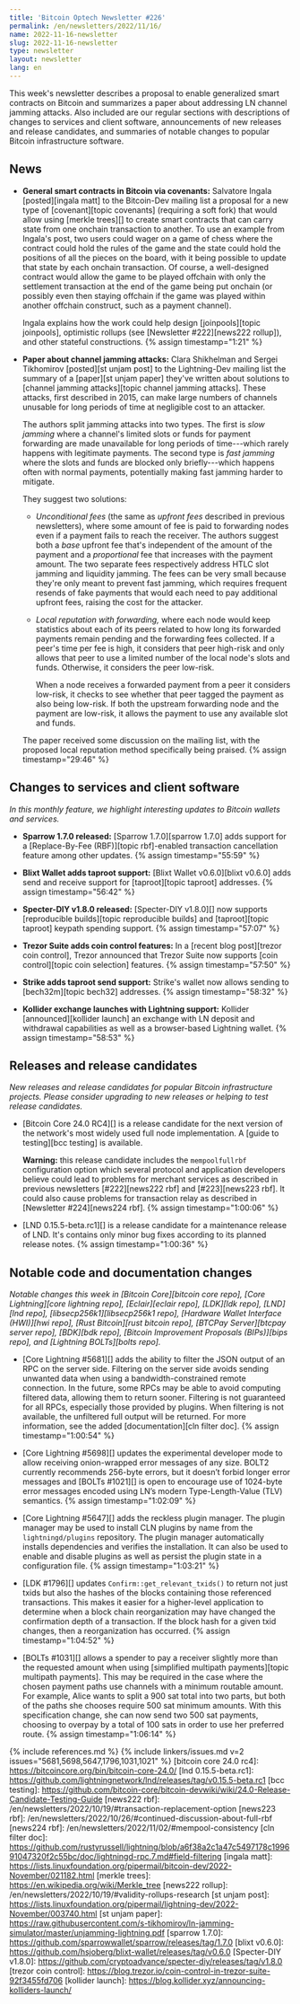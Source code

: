 ```yaml
---
title: 'Bitcoin Optech Newsletter #226'
permalink: /en/newsletters/2022/11/16/
name: 2022-11-16-newsletter
slug: 2022-11-16-newsletter
type: newsletter
layout: newsletter
lang: en
---
```

This week's newsletter describes a proposal to enable generalized smart
contracts on Bitcoin and summarizes a paper about addressing LN channel
jamming attacks.  Also included are our regular sections with
descriptions of changes to services and client software, announcements
of new releases and release candidates, and summaries of notable changes
to popular Bitcoin infrastructure software.

## News

- **General smart contracts in Bitcoin via covenants:** Salvatore Ingala
  [posted][ingala matt] to the Bitcoin-Dev mailing list a proposal for a
  new type of [covenant][topic covenants] (requiring a soft fork) that
  would allow using [merkle trees][] to create smart contracts that can
  carry state from one onchain transaction to another.  To use an
  example from Ingala's post, two users could wager on a game of chess
  where the contract could hold the rules of the game and the state
  could hold the positions of all the pieces on the board, with it being
  possible to update that state by each onchain transaction.  Of course,
  a well-designed contract would allow the game to be played offchain
  with only the settlement transaction at the end of the game being put
  onchain (or possibly even then staying offchain if the game was played
  within another offchain construct, such as a payment channel).

    Ingala explains how the work could help design [joinpools][topic
    joinpools], optimistic rollups (see [Newsletter #222][news222
    rollup]), and other stateful constructions. {% assign timestamp="1:21" %}

- **Paper about channel jamming attacks:** Clara Shikhelman and Sergei
  Tikhomirov [posted][st unjam post] to the Lightning-Dev mailing list
  the summary of a [paper][st unjam paper] they've written about
  solutions to [channel jamming attacks][topic channel jamming attacks].
  These attacks, first described in 2015, can make large numbers of
  channels unusable for long periods of time at negligible cost to an
  attacker.

    The authors split jamming attacks into two types. The first is *slow
    jamming* where a channel's limited slots or funds for payment
    forwarding are made unavailable for long periods of time---which
    rarely happens with legitimate payments.  The second type is *fast
    jamming* where the slots and funds are blocked only briefly---which
    happens often with normal payments, potentially making fast jamming
    harder to mitigate.

    They suggest two solutions:

    - *Unconditional fees* (the same as *upfront fees* described in
      previous newsletters), where some amount of fee is paid to
      forwarding nodes even if a payment fails to reach the receiver.
      The authors suggest both a *base* upfront fee that's independent
      of the amount of the payment and a *proportional* fee that
      increases with the payment amount.  The two separate fees
      respectively address HTLC slot jamming and liquidity jamming.  The
      fees can be very small because they're only meant to prevent fast
      jamming, which requires frequent resends of fake payments that
      would each need to pay additional upfront fees, raising the cost
      for the attacker.

    - *Local reputation with forwarding,* where each node would keep
      statistics about each of its peers related to how long its
      forwarded payments remain pending and the forwarding fees
      collected.  If a peer's time per fee is high, it considers that
      peer high-risk and only allows that peer to use a limited number
      of the local node's slots and funds.  Otherwise, it considers the
      peer low-risk.

        When a node receives a forwarded payment from a peer it considers
        low-risk, it checks to see whether that peer tagged the
        payment as also being low-risk.  If both the upstream forwarding
        node and the payment are low-risk, it allows the payment to use
        any available slot and funds.

    The paper received some discussion on the mailing list, with the
    proposed local reputation method specifically being praised. {% assign timestamp="29:46" %}

## Changes to services and client software

*In this monthly feature, we highlight interesting updates to Bitcoin
wallets and services.*

- **Sparrow 1.7.0 released:**
  [Sparrow 1.7.0][sparrow 1.7.0] adds support for a [Replace-By-Fee (RBF)][topic rbf]-enabled
  transaction cancellation feature among other updates. {% assign timestamp="55:59" %}

- **Blixt Wallet adds taproot support:**
  [Blixt Wallet v0.6.0][blixt v0.6.0] adds send and receive support for [taproot][topic taproot] addresses. {% assign timestamp="56:42" %}

- **Specter-DIY v1.8.0 released:**
  [Specter-DIY v1.8.0][] now supports [reproducible builds][topic reproducible
  builds] and [taproot][topic taproot] keypath spending support. {% assign timestamp="57:07" %}

- **Trezor Suite adds coin control features:**
  In a [recent blog post][trezor coin control], Trezor announced that Trezor
  Suite now supports [coin control][topic coin selection] features. {% assign timestamp="57:50" %}

- **Strike adds taproot send support:**
  Strike's wallet now allows sending to [bech32m][topic bech32] addresses. {% assign timestamp="58:32" %}

- **Kollider exchange launches with Lightning support:**
  Kollider [announced][kollider launch] an exchange with LN deposit and
  withdrawal capabilities as well as a browser-based Lightning wallet. {% assign timestamp="58:53" %}

## Releases and release candidates

*New releases and release candidates for popular Bitcoin infrastructure
projects.  Please consider upgrading to new releases or helping to test
release candidates.*

- [Bitcoin Core 24.0 RC4][] is a release candidate for the
  next version of the network's most widely used full node
  implementation.  A [guide to testing][bcc testing] is available.

  **Warning:** this release candidate includes the `mempoolfullrbf`
  configuration option which several protocol and application developers
  believe could lead to problems for merchant services as described in
  previous newsletters [#222][news222 rbf] and [#223][news223 rbf].  It
  could also cause problems for transaction relay as described in
  [Newsletter #224][news224 rbf]. {% assign timestamp="1:00:06" %}

- [LND 0.15.5-beta.rc1][] is a release candidate for a maintenance
  release of LND.  It's contains only minor bug fixes according to its
  planned release notes. {% assign timestamp="1:00:36" %}

## Notable code and documentation changes

*Notable changes this week in [Bitcoin Core][bitcoin core repo], [Core
Lightning][core lightning repo], [Eclair][eclair repo], [LDK][ldk repo],
[LND][lnd repo], [libsecp256k1][libsecp256k1 repo], [Hardware Wallet
Interface (HWI)][hwi repo], [Rust Bitcoin][rust bitcoin repo], [BTCPay
Server][btcpay server repo], [BDK][bdk repo], [Bitcoin Improvement
Proposals (BIPs)][bips repo], and [Lightning BOLTs][bolts repo].*

- [Core Lightning #5681][] adds the ability to filter the JSON output of
  an RPC on the server side.  Filtering on the server side avoids
  sending unwanted data when using a bandwidth-constrained remote
  connection.  In the future, some RPCs may be able to avoid computing
  filtered data, allowing them to return sooner.  Filtering is not
  guaranteed for all RPCs, especially those provided by plugins.  When
  filtering is not available, the unfiltered full output will be
  returned.  For more information, see the added [documentation][cln
  filter doc]. {% assign timestamp="1:00:54" %}

- [Core Lightning #5698][] updates the experimental developer mode to
  allow receiving onion-wrapped error messages of any size. BOLT2
  currently recommends 256-byte errors, but it doesn’t forbid longer error
  messages and [BOLTs #1021][] is open to encourage use of 1024-byte
  error messages encoded using LN’s modern Type-Length-Value (TLV)
  semantics. {% assign timestamp="1:02:09" %}

- [Core Lightning #5647][] adds the reckless plugin manager. The plugin manager
  may be used to install CLN plugins by name from the `lightningd/plugins`
  repository. The plugin manager automatically installs dependencies and verifies the
  installation. It can also be used to enable and disable plugins as well as
  persist the plugin state in a configuration file. {% assign timestamp="1:03:21" %}

- [LDK #1796][] updates `Confirm::get_relevant_txids()` to return not
  just txids but also the hashes of the blocks containing those
  referenced transactions.  This makes it easier for a higher-level
  application to determine when a block chain reorganization may have
  changed the confirmation depth of a transaction.  If the block hash
  for a given txid changes, then a reorganization has occurred. {% assign timestamp="1:04:52" %}

- [BOLTs #1031][] allows a spender to pay a receiver slightly more than
  the requested amount when using [simplified multipath payments][topic
  multipath payments].  This may be required in the case where the
  chosen payment paths use channels with a minimum routable amount.  For
  example, Alice wants to split a 900 sat total into two parts, but both
  of the paths she chooses require 500 sat minimum amounts.  With this
  specification change, she can now send two 500 sat payments, choosing
  to overpay by a total of 100 sats in order to use her preferred route. {% assign timestamp="1:06:14" %}

{% include references.md %}
{% include linkers/issues.md v=2 issues="5681,5698,5647,1796,1031,1021" %}
[bitcoin core 24.0 rc4]: https://bitcoincore.org/bin/bitcoin-core-24.0/
[lnd 0.15.5-beta.rc1]: https://github.com/lightningnetwork/lnd/releases/tag/v0.15.5-beta.rc1
[bcc testing]: https://github.com/bitcoin-core/bitcoin-devwiki/wiki/24.0-Release-Candidate-Testing-Guide
[news222 rbf]: /en/newsletters/2022/10/19/#transaction-replacement-option
[news223 rbf]: /en/newsletters/2022/10/26/#continued-discussion-about-full-rbf
[news224 rbf]: /en/newsletters/2022/11/02/#mempool-consistency
[cln filter doc]: https://github.com/rustyrussell/lightning/blob/a6f38a2c1a47c5497178c199691047320f2c55bc/doc/lightningd-rpc.7.md#field-filtering
[ingala matt]: https://lists.linuxfoundation.org/pipermail/bitcoin-dev/2022-November/021182.html
[merkle trees]: https://en.wikipedia.org/wiki/Merkle_tree
[news222 rollup]: /en/newsletters/2022/10/19/#validity-rollups-research
[st unjam post]: https://lists.linuxfoundation.org/pipermail/lightning-dev/2022-November/003740.html
[st unjam paper]: https://raw.githubusercontent.com/s-tikhomirov/ln-jamming-simulator/master/unjamming-lightning.pdf
[sparrow 1.7.0]: https://github.com/sparrowwallet/sparrow/releases/tag/1.7.0
[blixt v0.6.0]: https://github.com/hsjoberg/blixt-wallet/releases/tag/v0.6.0
[Specter-DIY v1.8.0]: https://github.com/cryptoadvance/specter-diy/releases/tag/v1.8.0
[trezor coin control]: https://blog.trezor.io/coin-control-in-trezor-suite-92f3455fd706
[kollider launch]: https://blog.kollider.xyz/announcing-kolliders-launch/
